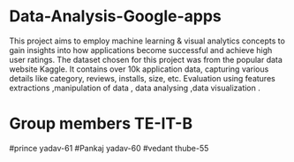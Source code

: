 # Data-Analysis-Google-apps
This project aims to employ machine learning &amp; visual analytics concepts to gain insights into how applications become successful and achieve high user ratings.  The dataset chosen for this project was from the popular data website Kaggle. It contains over 10k application data, capturing various details like category, reviews, installs, size, etc.  Evaluation  using features  extractions ,manipulation of data , data analysing ,data visualization .

# Group  members  TE-IT-B
#prince yadav-61
#Pankaj yadav-60
#vedant thube-55 
